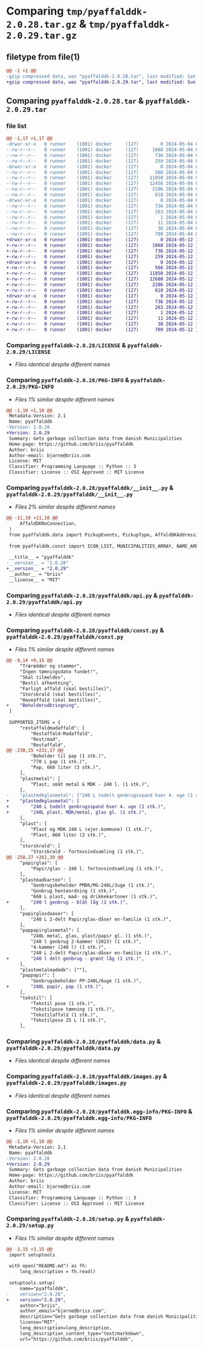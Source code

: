 # Comparing `tmp/pyaffalddk-2.0.28.tar.gz` & `tmp/pyaffalddk-2.0.29.tar.gz`

## filetype from file(1)

```diff
@@ -1 +1 @@
-gzip compressed data, was "pyaffalddk-2.0.28.tar", last modified: Sat May  4 06:14:35 2024, max compression
+gzip compressed data, was "pyaffalddk-2.0.29.tar", last modified: Sun May 12 15:51:29 2024, max compression
```

## Comparing `pyaffalddk-2.0.28.tar` & `pyaffalddk-2.0.29.tar`

### file list

```diff
@@ -1,17 +1,17 @@
-drwxr-xr-x   0 runner    (1001) docker     (127)        0 2024-05-04 06:14:35.866500 pyaffalddk-2.0.28/
--rw-r--r--   0 runner    (1001) docker     (127)     1068 2024-05-04 06:14:31.000000 pyaffalddk-2.0.28/LICENSE
--rw-r--r--   0 runner    (1001) docker     (127)      736 2024-05-04 06:14:35.866500 pyaffalddk-2.0.28/PKG-INFO
--rw-r--r--   0 runner    (1001) docker     (127)      259 2024-05-04 06:14:31.000000 pyaffalddk-2.0.28/README.md
-drwxr-xr-x   0 runner    (1001) docker     (127)        0 2024-05-04 06:14:35.862500 pyaffalddk-2.0.28/pyaffalddk/
--rw-r--r--   0 runner    (1001) docker     (127)      566 2024-05-04 06:14:31.000000 pyaffalddk-2.0.28/pyaffalddk/__init__.py
--rw-r--r--   0 runner    (1001) docker     (127)    11850 2024-05-04 06:14:31.000000 pyaffalddk-2.0.28/pyaffalddk/api.py
--rw-r--r--   0 runner    (1001) docker     (127)    12456 2024-05-04 06:14:31.000000 pyaffalddk-2.0.28/pyaffalddk/const.py
--rw-r--r--   0 runner    (1001) docker     (127)     2206 2024-05-04 06:14:31.000000 pyaffalddk-2.0.28/pyaffalddk/data.py
--rw-r--r--   0 runner    (1001) docker     (127)      810 2024-05-04 06:14:31.000000 pyaffalddk-2.0.28/pyaffalddk/images.py
-drwxr-xr-x   0 runner    (1001) docker     (127)        0 2024-05-04 06:14:35.866500 pyaffalddk-2.0.28/pyaffalddk.egg-info/
--rw-r--r--   0 runner    (1001) docker     (127)      736 2024-05-04 06:14:35.000000 pyaffalddk-2.0.28/pyaffalddk.egg-info/PKG-INFO
--rw-r--r--   0 runner    (1001) docker     (127)      263 2024-05-04 06:14:35.000000 pyaffalddk-2.0.28/pyaffalddk.egg-info/SOURCES.txt
--rw-r--r--   0 runner    (1001) docker     (127)        1 2024-05-04 06:14:35.000000 pyaffalddk-2.0.28/pyaffalddk.egg-info/dependency_links.txt
--rw-r--r--   0 runner    (1001) docker     (127)       11 2024-05-04 06:14:35.000000 pyaffalddk-2.0.28/pyaffalddk.egg-info/top_level.txt
--rw-r--r--   0 runner    (1001) docker     (127)       38 2024-05-04 06:14:35.866500 pyaffalddk-2.0.28/setup.cfg
--rw-r--r--   0 runner    (1001) docker     (127)      709 2024-05-04 06:14:31.000000 pyaffalddk-2.0.28/setup.py
+drwxr-xr-x   0 runner    (1001) docker     (127)        0 2024-05-12 15:51:29.710151 pyaffalddk-2.0.29/
+-rw-r--r--   0 runner    (1001) docker     (127)     1068 2024-05-12 15:51:26.000000 pyaffalddk-2.0.29/LICENSE
+-rw-r--r--   0 runner    (1001) docker     (127)      736 2024-05-12 15:51:29.710151 pyaffalddk-2.0.29/PKG-INFO
+-rw-r--r--   0 runner    (1001) docker     (127)      259 2024-05-12 15:51:26.000000 pyaffalddk-2.0.29/README.md
+drwxr-xr-x   0 runner    (1001) docker     (127)        0 2024-05-12 15:51:29.710151 pyaffalddk-2.0.29/pyaffalddk/
+-rw-r--r--   0 runner    (1001) docker     (127)      566 2024-05-12 15:51:26.000000 pyaffalddk-2.0.29/pyaffalddk/__init__.py
+-rw-r--r--   0 runner    (1001) docker     (127)    11850 2024-05-12 15:51:26.000000 pyaffalddk-2.0.29/pyaffalddk/api.py
+-rw-r--r--   0 runner    (1001) docker     (127)    12680 2024-05-12 15:51:26.000000 pyaffalddk-2.0.29/pyaffalddk/const.py
+-rw-r--r--   0 runner    (1001) docker     (127)     2206 2024-05-12 15:51:26.000000 pyaffalddk-2.0.29/pyaffalddk/data.py
+-rw-r--r--   0 runner    (1001) docker     (127)      810 2024-05-12 15:51:26.000000 pyaffalddk-2.0.29/pyaffalddk/images.py
+drwxr-xr-x   0 runner    (1001) docker     (127)        0 2024-05-12 15:51:29.710151 pyaffalddk-2.0.29/pyaffalddk.egg-info/
+-rw-r--r--   0 runner    (1001) docker     (127)      736 2024-05-12 15:51:29.000000 pyaffalddk-2.0.29/pyaffalddk.egg-info/PKG-INFO
+-rw-r--r--   0 runner    (1001) docker     (127)      263 2024-05-12 15:51:29.000000 pyaffalddk-2.0.29/pyaffalddk.egg-info/SOURCES.txt
+-rw-r--r--   0 runner    (1001) docker     (127)        1 2024-05-12 15:51:29.000000 pyaffalddk-2.0.29/pyaffalddk.egg-info/dependency_links.txt
+-rw-r--r--   0 runner    (1001) docker     (127)       11 2024-05-12 15:51:29.000000 pyaffalddk-2.0.29/pyaffalddk.egg-info/top_level.txt
+-rw-r--r--   0 runner    (1001) docker     (127)       38 2024-05-12 15:51:29.710151 pyaffalddk-2.0.29/setup.cfg
+-rw-r--r--   0 runner    (1001) docker     (127)      709 2024-05-12 15:51:26.000000 pyaffalddk-2.0.29/setup.py
```

### Comparing `pyaffalddk-2.0.28/LICENSE` & `pyaffalddk-2.0.29/LICENSE`

 * *Files identical despite different names*

### Comparing `pyaffalddk-2.0.28/PKG-INFO` & `pyaffalddk-2.0.29/PKG-INFO`

 * *Files 1% similar despite different names*

```diff
@@ -1,10 +1,10 @@
 Metadata-Version: 2.1
 Name: pyaffalddk
-Version: 2.0.28
+Version: 2.0.29
 Summary: Gets garbage collection data from danish Municipalities
 Home-page: https://github.com/briis/pyaffalddk
 Author: briis
 Author-email: bjarne@briis.com
 License: MIT
 Classifier: Programming Language :: Python :: 3
 Classifier: License :: OSI Approved :: MIT License
```

### Comparing `pyaffalddk-2.0.28/pyaffalddk/__init__.py` & `pyaffalddk-2.0.29/pyaffalddk/__init__.py`

 * *Files 2% similar despite different names*

```diff
@@ -11,10 +11,10 @@
     AffaldDKNoConnection,
 )
 from pyaffalddk.data import PickupEvents, PickupType, AffaldDKAddressInfo
 
 from pyaffalddk.const import ICON_LIST, MUNICIPALITIES_ARRAY, NAME_ARRAY, NAME_LIST, WEEKDAYS, WEEKDAYS_SHORT
 
 __title__ = "pyaffalddk"
-__version__ = "2.0.28"
+__version__ = "2.0.29"
 __author__ = "briis"
 __license__ = "MIT"
```

### Comparing `pyaffalddk-2.0.28/pyaffalddk/api.py` & `pyaffalddk-2.0.29/pyaffalddk/api.py`

 * *Files identical despite different names*

### Comparing `pyaffalddk-2.0.28/pyaffalddk/const.py` & `pyaffalddk-2.0.29/pyaffalddk/const.py`

 * *Files 1% similar despite different names*

```diff
@@ -9,14 +9,15 @@
     "Trærødder og stammer",
     "Ingen tømningsdato fundet!",
     "Skal tilmeldes",
     "Bestil afhentning",
     "Farligt affald (skal bestilles)",
     "Storskrald (skal bestilles)",
     "Haveaffald (skal bestilles)",
+    "Beholderudbringning",
 ]
 
 SUPPORTED_ITEMS = {
     "restaffaldmadaffald": [
         "Restaffald-Madaffald",
         "Rest/mad",
         "Restaffald",
@@ -230,15 +231,17 @@
         "Beholder til pap (1 stk.)",
         "770 L pap (1 stk.)",
         "Pap, 660 liter (3 stk.)",
     ],
     "plastmetal": [
         "Plast, småt metal & MDK - 240 l. (1 stk.)",
     ],
-    "plastmdkglasmetal": ["240 L todelt genbrugsspand hver 4. uge (1 stk.)",
+    "plastmdkglasmetal": [
+        "240 L todelt genbrugsspand hver 4. uge (1 stk.)",
+        "240L plast, MDK/metal, glas gl. (1 stk.)",
     ],
     "plast": [
         "Plast og MDK 240 L (ejer.kommune) (1 stk.)",
         "Plast, 660 liter (2 stk.)",
     ],
     "storskrald": [
         "Storskrald - fortovsindsamling (1 stk.)",
@@ -258,27 +261,30 @@
     "papirglas": [
         "Papir/glas - 240 l. fortovsindsamling (1 stk.)",
     ],
     "plastmadkarton": [
         "Genbrugsbeholder PMDK/MG-240L/3uge (1 stk.)",
         "Genbrug henteordning (1 stk.)",
         "660 L plast, mad- og drikkekartoner (1 stk.)",
+        "240 l genbrug - blåt låg (1 stk.)",
     ],
     "papirglasdaaser": [
         "240 L 2-delt Papir/glas-dåser en-familie (1 stk.)",
     ],
     "pappapirglasmetal": [
         "240L metal, glas, plast/papir gl. (1 stk.)",
         "240 l genbrug 2-kammer (2023) (1 stk.)",
         "4-kammer (240 l) (1 stk.)",
         "240 L 2-delt Papir/glas-dåser en-familie (1 stk.)",
+        "240 l delt genbrug - grønt låg (1 stk.)",
     ],
     "plastmetalmadmdk": [""],
     "pappapir": [
         "Genbrugsbeholder PP-240L/6uge (1 stk.)",
+        "240L papir, pap (1 stk.)",
     ],
     "tekstil": [
         "Tekstil pose (1 stk.)",
         "Tekstilpose tømning (1 stk.)",
         "Tekstilaffald (1 stk.)",
         "Tekstilpose 25 L (1 stk.)",
     ],
```

### Comparing `pyaffalddk-2.0.28/pyaffalddk/data.py` & `pyaffalddk-2.0.29/pyaffalddk/data.py`

 * *Files identical despite different names*

### Comparing `pyaffalddk-2.0.28/pyaffalddk/images.py` & `pyaffalddk-2.0.29/pyaffalddk/images.py`

 * *Files identical despite different names*

### Comparing `pyaffalddk-2.0.28/pyaffalddk.egg-info/PKG-INFO` & `pyaffalddk-2.0.29/pyaffalddk.egg-info/PKG-INFO`

 * *Files 1% similar despite different names*

```diff
@@ -1,10 +1,10 @@
 Metadata-Version: 2.1
 Name: pyaffalddk
-Version: 2.0.28
+Version: 2.0.29
 Summary: Gets garbage collection data from danish Municipalities
 Home-page: https://github.com/briis/pyaffalddk
 Author: briis
 Author-email: bjarne@briis.com
 License: MIT
 Classifier: Programming Language :: Python :: 3
 Classifier: License :: OSI Approved :: MIT License
```

### Comparing `pyaffalddk-2.0.28/setup.py` & `pyaffalddk-2.0.29/setup.py`

 * *Files 1% similar despite different names*

```diff
@@ -3,15 +3,15 @@
 import setuptools
 
 with open("README.md") as fh:
     long_description = fh.read()
 
 setuptools.setup(
     name="pyaffalddk",
-    version="2.0.28",
+    version="2.0.29",
     author="briis",
     author_email="bjarne@briis.com",
     description="Gets garbage collection data from danish Municipalities",
     license="MIT",
     long_description=long_description,
     long_description_content_type="text/markdown",
     url="https://github.com/briis/pyaffalddk",
```

